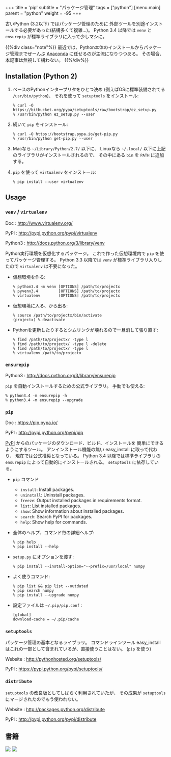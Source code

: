 +++
title = 'pip'
subtitle = "パッケージ管理"
tags = ["python"]
[menu.main]
  parent = "python"
  weight = -95
+++

古いPython (3.2以下) ではパッケージ管理のために
外部ツールを別途インストールする必要があった(結構多くて複雑...)。
Python 3.4 以降では `venv` と `ensurepip` が標準ライブラリに入って少しマシに。

{{%div class="note"%}}
最近では、Python本体のインストールからパッケージ管理までぜーんぶ
[Anaconda](https://docs.continuum.io/) に任せるのが主流になりつつある。
その場合、本記事は無視して構わない。
{{%/div%}}


## Installation (Python 2)

1.  ベースのPythonインタープリタをひとつ決め
    (例えばOSに標準装備されてる `/usr/bin/python`)、
    それを使って `setuptools` をインストール:

        % curl -O https://bitbucket.org/pypa/setuptools/raw/bootstrap/ez_setup.py
        % /usr/bin/python ez_setup.py --user

2.  続いて `pip` をインストール:

        % curl -O https://bootstrap.pypa.io/get-pip.py
        % /usr/bin/python get-pip.py --user

3.  Macなら `~/Library/Python/2.7/` 以下に、
    Linuxなら `~/.local/` 以下に上記のライブラリがインストールされるので、
    その中にある `bin` を `PATH` に追加する。
4.  `pip` を使って `virtualenv` をインストール:

        % pip install --user virtualenv

## Usage

### `venv` / `virtualenv`

Doc
:   <http://www.virtualenv.org/>

PyPI
:   <http://pypi.python.org/pypi/virtualenv>

Python3
:   <http://docs.python.org/3/library/venv>

Python実行環境を仮想化するパッケージ。
これで作った仮想環境内で `pip` を使ってパッケージ管理する。
Python 3.3 以降では `venv` が標準ライブラリ入りしたので
`virtualenv` は不要になった。

-   仮想環境を作る:

        % python3.4 -m venv [OPTIONS] /path/to/projectx
        % pyvenv3.4         [OPTIONS] /path/to/projectx
        % virtualenv        [OPTIONS] /path/to/projectx

-   仮想環境に入る、から出る:

        % source /path/to/projectx/bin/activate
        (projectx) % deactivate

-   Pythonを更新したりするとシムリンクが壊れるので一旦消して張り直す:

        % find /path/to/projectx/ -type l
        % find /path/to/projectx/ -type l -delete
        % find /path/to/projectx/ -type l
        % virtualenv /path/to/projectx

### `ensurepip`

Python3
:   <http://docs.python.org/3/library/ensurepip>

`pip` を自動インストールするための公式ライブラリ。
手動でも使える:

    % python3.4 -m ensurepip -h
    % python3.4 -m ensurepip --upgrade

### `pip`

Doc
:   <https://pip.pypa.io/>

PyPI
:   <http://pypi.python.org/pypi/pip>

[PyPI](http://pypi.python.org) からのパッケージのダウンロード、ビルド、インストールを
簡単にできるようにするツール。
アンインストール機能の無い easy\_install に取って代わり、
現在では公式推奨となっている。
Python 3.4 以降では標準ライブラリの `ensurepip`
によって自動的にインストールされる。
`setuptools` に依存している。

-   `pip` コマンド
    -   `install`: Install packages.
    -   `uninstall`: Uninstall packages.
    -   `freeze`: Output installed packages in requirements format.
    -   `list`: List installed packages.
    -   `show`: Show information about installed packages.
    -   `search`: Search PyPI for packages.
    -   `help`: Show help for commands.
-   全体のヘルプ、コマンド毎の詳細ヘルプ:

        % pip help
        % pip install --help

-   `setup.py` にオプションを渡す:

        % pip install --install-option="--prefix=/usr/local" numpy

-   よく使うコマンド:

        % pip list && pip list --outdated
        % pip search numpy
        % pip install --upgrade numpy

-   設定ファイルは `~/.pip/pip.conf` :

        [global]
        download-cache = ~/.pip/cache

### `setuptools`

パッケージ管理の基本となるライブラリ。
コマンドラインツール easy\_install
はこれの一部として含まれているが、直接使うことはない。
(`pip` を使う)

Website
:   <http://pythonhosted.org/setuptools/>

PyPI
:   <https://pypi.python.org/pypi/setuptools/>

### `distribute`

`setuptools` の改良版としてしばらく利用されていたが、
その成果が `setuptools` にマージされたのでもう使われない。

Website
:   <http://packages.python.org/distribute>

PyPI
:   <http://pypi.python.org/pypi/distribute>

## 書籍

<a href="https://www.amazon.co.jp/dp/479738946X/ref=as_li_ss_il?ie=UTF8&qid=1485612008&sr=8-6&keywords=python&linkCode=li3&tag=heavywatal-22&linkId=5ea5e48ecc83b9439f21406b6f57c062" target="_blank"><img border="0" src="//ws-fe.amazon-adsystem.com/widgets/q?_encoding=UTF8&ASIN=479738946X&Format=_SL250_&ID=AsinImage&MarketPlace=JP&ServiceVersion=20070822&WS=1&tag=heavywatal-22" ></a><img src="https://ir-jp.amazon-adsystem.com/e/ir?t=heavywatal-22&l=li3&o=9&a=479738946X" width="1" height="1" border="0" alt="" style="border:none !important; margin:0px !important;" />
<a href="https://www.amazon.co.jp/IPython%E3%83%87%E3%83%BC%E3%82%BF%E3%82%B5%E3%82%A4%E3%82%A8%E3%83%B3%E3%82%B9%E3%82%AF%E3%83%83%E3%82%AF%E3%83%96%E3%83%83%E3%82%AF-%E5%AF%BE%E8%A9%B1%E5%9E%8B%E3%82%B3%E3%83%B3%E3%83%94%E3%83%A5%E3%83%BC%E3%83%86%E3%82%A3%E3%83%B3%E3%82%B0%E3%81%A8%E5%8F%AF%E8%A6%96%E5%8C%96%E3%81%AE%E3%81%9F%E3%82%81%E3%81%AE%E3%83%AC%E3%82%B7%E3%83%94%E9%9B%86-Cyrille-Rossant/dp/4873117488/ref=as_li_ss_il?_encoding=UTF8&psc=1&refRID=X16VFSS3W75RMTG7VGCH&linkCode=li3&tag=heavywatal-22&linkId=b79e2290571289b02621392257a4ac1c" target="_blank"><img border="0" src="//ws-fe.amazon-adsystem.com/widgets/q?_encoding=UTF8&ASIN=4873117488&Format=_SL250_&ID=AsinImage&MarketPlace=JP&ServiceVersion=20070822&WS=1&tag=heavywatal-22" ></a><img src="https://ir-jp.amazon-adsystem.com/e/ir?t=heavywatal-22&l=li3&o=9&a=4873117488" width="1" height="1" border="0" alt="" style="border:none !important; margin:0px !important;" />
